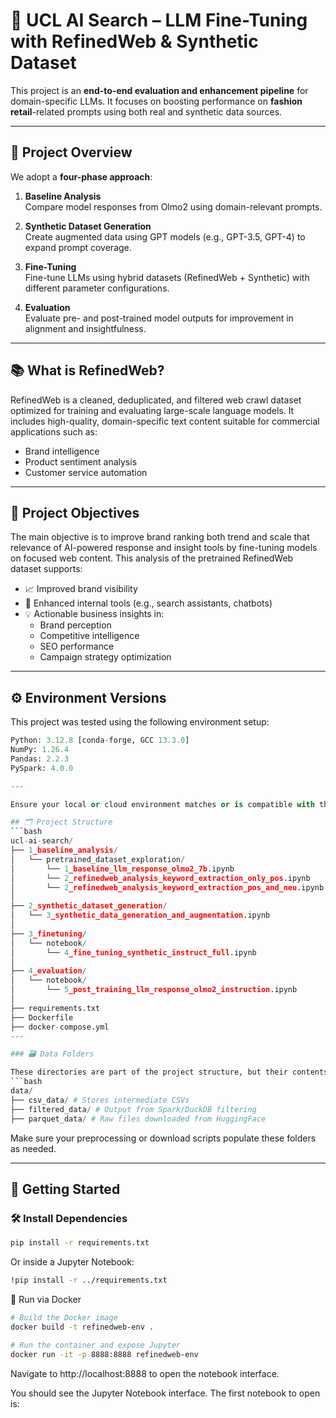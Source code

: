# 🤖 UCL AI Search – LLM Fine-Tuning with RefinedWeb & Synthetic Dataset

This project is an **end-to-end evaluation and enhancement pipeline** for domain-specific LLMs. It focuses on boosting performance on **fashion retail**-related prompts using both real and synthetic data sources.

---

## 🔄 Project Overview

We adopt a **four-phase approach**:

1. **Baseline Analysis**  
   Compare model responses from Olmo2 using domain-relevant prompts.
   
2. **Synthetic Dataset Generation**  
   Create augmented data using GPT models (e.g., GPT-3.5, GPT-4) to expand prompt coverage.
   
3. **Fine-Tuning**  
   Fine-tune LLMs using hybrid datasets (RefinedWeb + Synthetic) with different parameter configurations.

4. **Evaluation**  
   Evaluate pre- and post-trained model outputs for improvement in alignment and insightfulness.

---

## 📚 What is RefinedWeb?

RefinedWeb is a cleaned, deduplicated, and filtered web crawl dataset optimized for training and evaluating large-scale language models. It includes high-quality, domain-specific text content suitable for commercial applications such as:

- Brand intelligence  
- Product sentiment analysis  
- Customer service automation  

---

## 🎯 Project Objectives

The main objective is to improve brand ranking both trend and scale that relevance of AI-powered response and insight tools by fine-tuning models on focused web content. This analysis of the pretrained RefinedWeb dataset supports:

- 📈 Improved brand visibility  
- 🤖 Enhanced internal tools (e.g., search assistants, chatbots)  
- 💡 Actionable business insights in:
  - Brand perception  
  - Competitive intelligence  
  - SEO performance  
  - Campaign strategy optimization  

---

## ⚙️ Environment Versions

This project was tested using the following environment setup:

```python
Python: 3.12.8 [conda-forge, GCC 13.3.0]  
NumPy: 1.26.4  
Pandas: 2.2.3  
PySpark: 4.0.0

---

Ensure your local or cloud environment matches or is compatible with these versions to avoid compatibility issues, especially with PySpark.

## 🗂️ Project Structure
```bash
ucl-ai-search/
├── 1_baseline_analysis/
│   └── pretrained_dataset_exploration/
│       └── 1_baseline_llm_response_olmo2_7b.ipynb
│       └── 2_refinedweb_analysis_keyword_extraction_only_pos.ipynb
│       └── 2_refinedweb_analysis_keyword_extraction_pos_and_neu.ipynb
│
├── 2_synthetic_dataset_generation/
│   └── 3_synthetic_data_generation_and_augmentation.ipynb
│
├── 3_finetuning/
│   └── notebook/
│       └── 4_fine_tuning_synthetic_instruct_full.ipynb
│
├── 4_evaluation/
│   └── notebook/
│       └── 5_post_training_llm_response_olmo2_instruction.ipynb
│
├── requirements.txt
├── Dockerfile
├── docker-compose.yml
---

### 🗃️ Data Folders

These directories are part of the project structure, but their contents (e.g., `.csv`, `.parquet`) are excluded from version control via `.gitignore`. You will find `.gitkeep` files to preserve their presence in the repository:
```bash
data/
├── csv_data/ # Stores intermediate CSVs
├── filtered_data/ # Output from Spark/DuckDB filtering
├── parquet_data/ # Raw files downloaded from HuggingFace
```

Make sure your preprocessing or download scripts populate these folders as needed.

---

## 🚀 Getting Started

### 🛠️ Install Dependencies

```bash
pip install -r requirements.txt
```
Or inside a Jupyter Notebook:
```bash
!pip install -r ../requirements.txt
```


🐳 Run via Docker
```bash
# Build the Docker image
docker build -t refinedweb-env .

# Run the container and expose Jupyter
docker run -it -p 8888:8888 refinedweb-env
```

Navigate to http://localhost:8888 to open the notebook interface.

You should see the Jupyter Notebook interface. The first notebook to open is:
